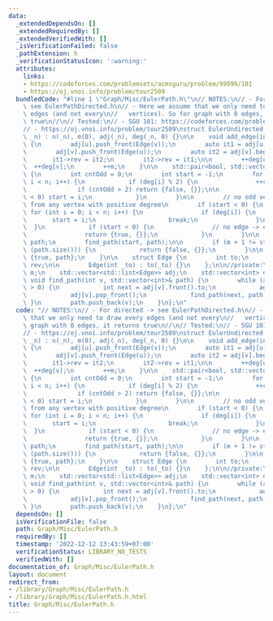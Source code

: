 ```yaml
---
data:
  _extendedDependsOn: []
  _extendedRequiredBy: []
  _extendedVerifiedWith: []
  _isVerificationFailed: false
  _pathExtension: h
  _verificationStatusIcon: ':warning:'
  attributes:
    links:
    - https://codeforces.com/problemsets/acmsguru/problem/99999/101
    - https://oj.vnoi.info/problem/tour2509
  bundledCode: "#line 1 \"Graph/Misc/EulerPath.h\"\n// NOTES:\n// - For directed ->\
    \ see EulerPathDirected.h\n// - Here we assume that we only need to draw every\
    \ edges (and not every\n//   vertices). So for graph with 0 edges, it returns\
    \ true\n//\n// Tested:\n// - SGU 101: https://codeforces.com/problemsets/acmsguru/problem/99999/101\n\
    // - https://oj.vnoi.info/problem/tour2509\nstruct EulerUndirected {\n    EulerUndirected(int\
    \ _n) : n(_n), m(0), adj(_n), deg(_n, 0) {}\n\n    void add_edge(int u, int v)\
    \ {\n        adj[u].push_front(Edge(v));\n        auto it1 = adj[u].begin();\n\
    \        adj[v].push_front(Edge(u));\n        auto it2 = adj[v].begin();\n\n \
    \       it1->rev = it2;\n        it2->rev = it1;\n\n        ++deg[u];\n      \
    \  ++deg[v];\n        ++m;\n    }\n\n    std::pair<bool, std::vector<int>> solve()\
    \ {\n        int cntOdd = 0;\n        int start = -1;\n        for (int i = 0;\
    \ i < n; i++) {\n            if (deg[i] % 2) {\n                ++cntOdd;\n  \
    \              if (cntOdd > 2) return {false, {}};\n\n                if (start\
    \ < 0) start = i;\n            }\n        }\n\n        // no odd vertex -> start\
    \ from any vertex with positive degree\n        if (start < 0) {\n           \
    \ for (int i = 0; i < n; i++) {\n                if (deg[i]) {\n             \
    \       start = i;\n                    break;\n                }\n          \
    \  }\n            if (start < 0) {\n                // no edge -> empty path\n\
    \                return {true, {}};\n            }\n        }\n\n        std::vector<int>\
    \ path;\n        find_path(start, path);\n\n        if (m + 1 != static_cast<int>\
    \ (path.size())) {\n            return {false, {}};\n        }\n\n        return\
    \ {true, path};\n    }\n\n    struct Edge {\n        int to;\n        std::list<Edge>::iterator\
    \ rev;\n\n        Edge(int _to) : to(_to) {}\n    };\n\n//private:\n    int n,\
    \ m;\n    std::vector<std::list<Edge>> adj;\n    std::vector<int> deg;\n\n   \
    \ void find_path(int v, std::vector<int>& path) {\n        while (adj[v].size()\
    \ > 0) {\n            int next = adj[v].front().to;\n            adj[next].erase(adj[v].front().rev);\n\
    \            adj[v].pop_front();\n            find_path(next, path);\n       \
    \ }\n        path.push_back(v);\n    }\n};\n"
  code: "// NOTES:\n// - For directed -> see EulerPathDirected.h\n// - Here we assume\
    \ that we only need to draw every edges (and not every\n//   vertices). So for\
    \ graph with 0 edges, it returns true\n//\n// Tested:\n// - SGU 101: https://codeforces.com/problemsets/acmsguru/problem/99999/101\n\
    // - https://oj.vnoi.info/problem/tour2509\nstruct EulerUndirected {\n    EulerUndirected(int\
    \ _n) : n(_n), m(0), adj(_n), deg(_n, 0) {}\n\n    void add_edge(int u, int v)\
    \ {\n        adj[u].push_front(Edge(v));\n        auto it1 = adj[u].begin();\n\
    \        adj[v].push_front(Edge(u));\n        auto it2 = adj[v].begin();\n\n \
    \       it1->rev = it2;\n        it2->rev = it1;\n\n        ++deg[u];\n      \
    \  ++deg[v];\n        ++m;\n    }\n\n    std::pair<bool, std::vector<int>> solve()\
    \ {\n        int cntOdd = 0;\n        int start = -1;\n        for (int i = 0;\
    \ i < n; i++) {\n            if (deg[i] % 2) {\n                ++cntOdd;\n  \
    \              if (cntOdd > 2) return {false, {}};\n\n                if (start\
    \ < 0) start = i;\n            }\n        }\n\n        // no odd vertex -> start\
    \ from any vertex with positive degree\n        if (start < 0) {\n           \
    \ for (int i = 0; i < n; i++) {\n                if (deg[i]) {\n             \
    \       start = i;\n                    break;\n                }\n          \
    \  }\n            if (start < 0) {\n                // no edge -> empty path\n\
    \                return {true, {}};\n            }\n        }\n\n        std::vector<int>\
    \ path;\n        find_path(start, path);\n\n        if (m + 1 != static_cast<int>\
    \ (path.size())) {\n            return {false, {}};\n        }\n\n        return\
    \ {true, path};\n    }\n\n    struct Edge {\n        int to;\n        std::list<Edge>::iterator\
    \ rev;\n\n        Edge(int _to) : to(_to) {}\n    };\n\n//private:\n    int n,\
    \ m;\n    std::vector<std::list<Edge>> adj;\n    std::vector<int> deg;\n\n   \
    \ void find_path(int v, std::vector<int>& path) {\n        while (adj[v].size()\
    \ > 0) {\n            int next = adj[v].front().to;\n            adj[next].erase(adj[v].front().rev);\n\
    \            adj[v].pop_front();\n            find_path(next, path);\n       \
    \ }\n        path.push_back(v);\n    }\n};\n"
  dependsOn: []
  isVerificationFile: false
  path: Graph/Misc/EulerPath.h
  requiredBy: []
  timestamp: '2022-12-12 13:43:59+07:00'
  verificationStatus: LIBRARY_NO_TESTS
  verifiedWith: []
documentation_of: Graph/Misc/EulerPath.h
layout: document
redirect_from:
- /library/Graph/Misc/EulerPath.h
- /library/Graph/Misc/EulerPath.h.html
title: Graph/Misc/EulerPath.h
---
```

